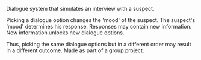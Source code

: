 Dialogue system that simulates an interview with a suspect.

Picking a dialogue option changes the 'mood' of the suspect.
The suspect's 'mood' determines his response.
Responses may contain new information.
New information unlocks new dialogue options.

Thus, picking the same dialogue options but in a different order may result in a different outcome.
Made as part of a group project.
